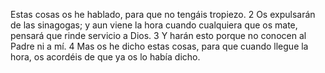 Estas cosas os he hablado, para que no tengáis tropiezo. 2 Os expulsarán de las sinagogas; y aun viene la hora
cuando cualquiera que os mate, pensará que rinde servicio a Dios. 3 Y harán esto porque no conocen al Padre 
ni a mí. 4 Mas os he dicho estas cosas, para que cuando llegue la hora, os acordéis de que ya os lo había dicho.